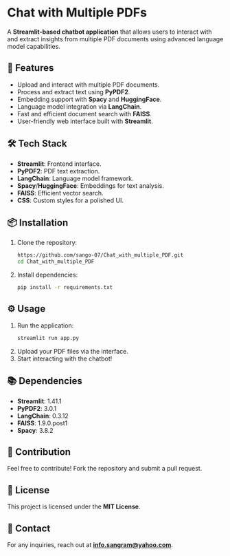 # Chat with Multiple PDFs

A **Streamlit-based chatbot application** that allows users to interact with and extract insights from multiple PDF documents using advanced language model capabilities.

## 🚀 Features
- Upload and interact with multiple PDF documents.
- Process and extract text using **PyPDF2**.
- Embedding support with **Spacy** and **HuggingFace**.
- Language model integration via **LangChain**.
- Fast and efficient document search with **FAISS**.
- User-friendly web interface built with **Streamlit**.

## 🛠️ Tech Stack
- **Streamlit**: Frontend interface.
- **PyPDF2**: PDF text extraction.
- **LangChain**: Language model framework.
- **Spacy**/**HuggingFace**: Embeddings for text analysis.
- **FAISS**: Efficient vector search.
- **CSS**: Custom styles for a polished UI.

## 📦 Installation
1. Clone the repository:
   ```bash
   https://github.com/sango-07/Chat_with_multiple_PDF.git
   cd Chat_with_multiple_PDF
   ```
2. Install dependencies:
   ```bash
   pip install -r requirements.txt
   ```

## ⚙️ Usage
1. Run the application:
   ```bash
   streamlit run app.py
   ```
2. Upload your PDF files via the interface.
3. Start interacting with the chatbot!

## 📚 Dependencies
- **Streamlit**: 1.41.1
- **PyPDF2**: 3.0.1
- **LangChain**: 0.3.12
- **FAISS**: 1.9.0.post1
- **Spacy**: 3.8.2

## 🤝 Contribution
Feel free to contribute! Fork the repository and submit a pull request.

## 📝 License
This project is licensed under the **MIT License**.

## 📧 Contact
For any inquiries, reach out at **info.sangram@yahoo.com**.

